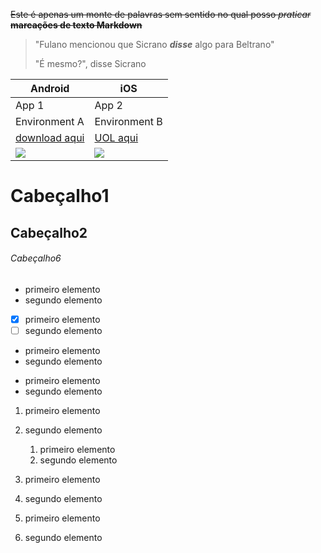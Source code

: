 ~~Este é apenas um monte de palavras sem sentido no qual posso *praticar* **marcações de texto Markdown**~~

> "Fulano mencionou que Sicrano __*disse*__ algo para Beltrano"
> 
> "É mesmo?", disse Sicrano

Android | iOS
--- | ---
App 1 | App 2
Environment A | Environment B
[download aqui](https://rifosi.com.br) | [UOL aqui](https://uol.com.br)
![](https://upload.wikimedia.org/wikipedia/commons/0/0a/Unofficial_Windows_logo_variant_-_2002%E2%80%932012_%28Multicolored%29.svg) | ![](ios.png)
# Cabeçalho1
## Cabeçalho2
###### Cabeçalho6
- primeiro elemento
- segundo elemento
+ [X] primeiro elemento
+ [ ] segundo elemento
* primeiro elemento
* segundo elemento
- primeiro elemento
- segundo elemento 

1. primeiro elemento
1. segundo elemento
   1. primeiro elemento
   1. segundo elemento

3. primeiro elemento
4.  segundo elemento
5.  primeiro elemento
6. segundo elemento 


